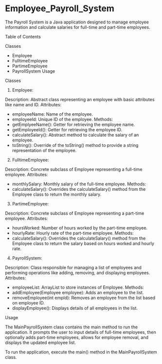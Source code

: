 # Employee_Payroll_System

The Payroll System is a Java application designed to manage employee information and calculate salaries for full-time and part-time employees.

Table of Contents

Classes
  - Employee
  - FulltimeEmployee
  - PartimeEmployee
  - PayrollSystem
Usage

Classes

1) Employee:

Description: Abstract class representing an employee with basic attributes like name and ID.
Attributes:
- employeeName: Name of the employee.
- employeeId: Unique ID of the employee.
Methods:
- getEmplyeeName(): Getter for retrieving the employee name.
- getEmployeeId(): Getter for retrieving the employee ID.
- calculateSalary(): Abstract method to calculate the salary of an employee.
- toString(): Override of the toString() method to provide a string representation of the employee.

2) FulltimeEmployee:

Description: Concrete subclass of Employee representing a full-time employee.
Attributes:
- monthlySalary: Monthly salary of the full-time employee.
Methods:
- calculateSalary(): Overrides the calculateSalary() method from the Employee class to return the monthly salary.

3) PartimeEmployee:

Description: Concrete subclass of Employee representing a part-time employee.
Attributes:
- hoursWorked: Number of hours worked by the part-time employee.
- hourlyRate: Hourly rate of the part-time employee.
Methods:
- calculateSalary(): Overrides the calculateSalary() method from the Employee class to return the salary based on hours worked and hourly rate.

4) PayrollSystem:

Description: Class responsible for managing a list of employees and performing operations like adding, removing, and displaying employees.
Attributes:
- employeeList: ArrayList to store instances of Employee.
Methods:
- addEmployee(Employee employee): Adds an employee to the list.
- removeEmployee(int empId): Removes an employee from the list based on employee ID.
- displayEmployee(): Displays details of all employees in the list.

Usage

The MainPayrollSystem class contains the main method to run the application. It prompts the user to input details of full-time employees, then optionally adds part-time employees, allows for employee removal, and displays the updated employee list.

To run the application, execute the main() method in the MainPayrollSystem class.
